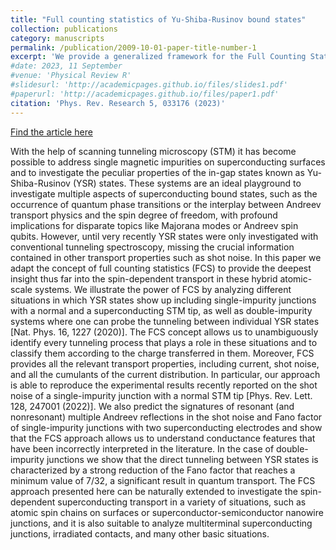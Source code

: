 ```yaml
---
title: "Full counting statistics of Yu-Shiba-Rusinov bound states"
collection: publications
category: manuscripts
permalink: /publication/2009-10-01-paper-title-number-1
excerpt: 'We provide a generalized framework for the Full Counting Statistics in superconducting junctions with inclusion of Yu-Shiba-Rusinov states.'
#date: 2023, 11 September
#venue: 'Physical Review R'
#slidesurl: 'http://academicpages.github.io/files/slides1.pdf'
#paperurl: 'http://academicpages.github.io/files/paper1.pdf'
citation: 'Phys. Rev. Research 5, 033176 (2023)'
---
```


[Find the article here](https://journals.aps.org/prresearch/abstract/10.1103/PhysRevResearch.5.033176)

With the help of scanning tunneling microscopy (STM) it has become possible to address single magnetic impurities on superconducting surfaces and to investigate the peculiar properties of the in-gap states known as Yu-Shiba-Rusinov (YSR) states. These systems are an ideal playground to investigate multiple aspects of superconducting bound states, such as the occurrence of quantum phase transitions or the interplay between Andreev transport physics and the spin degree of freedom, with profound implications for disparate topics like Majorana modes or Andreev spin qubits. However, until very recently YSR states were only investigated with conventional tunneling spectroscopy, missing the crucial information contained in other transport properties such as shot noise. In this paper we adapt the concept of full counting statistics (FCS) to provide the deepest insight thus far into the spin-dependent transport in these hybrid atomic-scale systems. We illustrate the power of FCS by analyzing different situations in which YSR states show up including single-impurity junctions with a normal and a superconducting STM tip, as well as double-impurity systems where one can probe the tunneling between individual YSR states [Nat. Phys. 16, 1227 (2020)]. The FCS concept allows us to unambiguously identify every tunneling process that plays a role in these situations and to classify them according to the charge transferred in them. Moreover, FCS provides all the relevant transport properties, including current, shot noise, and all the cumulants of the current distribution. In particular, our approach is able to reproduce the experimental results recently reported on the shot noise of a single-impurity junction with a normal STM tip [Phys. Rev. Lett. 128, 247001 (2022)]. We also predict the signatures of resonant (and nonresonant) multiple Andreev reflections in the shot noise and Fano factor of single-impurity junctions with two superconducting electrodes and show that the FCS approach allows us to understand conductance features that have been incorrectly interpreted in the literature. In the case of double-impurity junctions we show that the direct tunneling between YSR states is characterized by a strong reduction of the Fano factor that reaches a minimum value of 7/32, a significant result in quantum transport. The FCS approach presented here can be naturally extended to investigate the spin-dependent superconducting transport in a variety of situations, such as atomic spin chains on surfaces or superconductor-semiconductor nanowire junctions, and it is also suitable to analyze multiterminal superconducting junctions, irradiated contacts, and many other basic situations.

